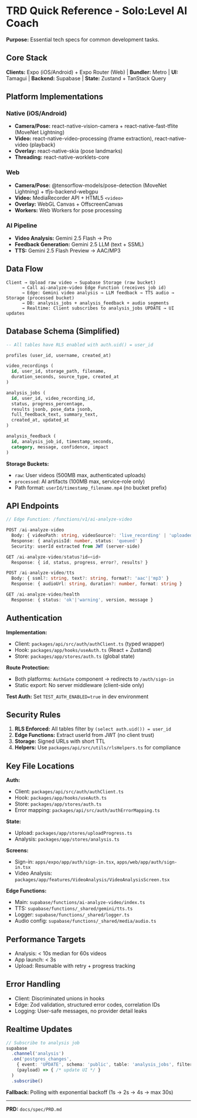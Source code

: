 # TRD Quick Reference - Solo:Level AI Coach

**Purpose:** Essential tech specs for common development tasks.

## Core Stack

**Clients:** Expo (iOS/Android) + Expo Router (Web) | **Bundler:** Metro | **UI:** Tamagui | **Backend:** Supabase | **State:** Zustand + TanStack Query

## Platform Implementations

### Native (iOS/Android)
- **Camera/Pose:** react-native-vision-camera + react-native-fast-tflite (MoveNet Lightning)
- **Video:** react-native-video-processing (frame extraction), react-native-video (playback)
- **Overlay:** react-native-skia (pose landmarks)
- **Threading:** react-native-worklets-core

### Web
- **Camera/Pose:** @tensorflow-models/pose-detection (MoveNet Lightning) + tfjs-backend-webgpu
- **Video:** MediaRecorder API + HTML5 `<video>`
- **Overlay:** WebGL Canvas + OffscreenCanvas
- **Workers:** Web Workers for pose processing

### AI Pipeline
- **Video Analysis:** Gemini 2.5 Flash → Pro
- **Feedback Generation:** Gemini 2.5 LLM (text + SSML)
- **TTS:** Gemini 2.5 Flash Preview → AAC/MP3

## Data Flow

```
Client → Upload raw video → Supabase Storage (raw bucket)
      → Call ai-analyze-video Edge Function (receives job id)
      → Edge: Gemini video analysis → LLM feedback → TTS audio → Storage (processed bucket)
      → DB: analysis_jobs + analysis_feedback + audio segments
      → Realtime: Client subscribes to analysis_jobs UPDATE → UI updates
```

## Database Schema (Simplified)

```sql
-- All tables have RLS enabled with auth.uid() = user_id

profiles (user_id, username, created_at)

video_recordings (
  id, user_id, storage_path, filename, 
  duration_seconds, source_type, created_at
)

analysis_jobs (
  id, user_id, video_recording_id,
  status, progress_percentage,
  results jsonb, pose_data jsonb,
  full_feedback_text, summary_text,
  created_at, updated_at
)

analysis_feedback (
  id, analysis_job_id, timestamp_seconds,
  category, message, confidence, impact
)
```

**Storage Buckets:**
- `raw`: User videos (500MB max, authenticated uploads)
- `processed`: AI artifacts (100MB max, service-role only)
- Path format: `userId/timestamp_filename.mp4` (no bucket prefix)

## API Endpoints

```typescript
// Edge Function: /functions/v1/ai-analyze-video

POST /ai-analyze-video
  Body: { videoPath: string, videoSource?: 'live_recording' | 'uploaded_video' }
  Response: { analysisId: number, status: 'queued' }
  Security: userId extracted from JWT (server-side)

GET /ai-analyze-video/status?id=<id>
  Response: { id, status, progress, error?, results? }

POST /ai-analyze-video/tts
  Body: { ssml?: string, text?: string, format?: 'aac'|'mp3' }
  Response: { audioUrl: string, duration?: number, format: string }

GET /ai-analyze-video/health
  Response: { status: 'ok'|'warning', version, message }
```

## Authentication

**Implementation:**
- Client: `packages/api/src/auth/authClient.ts` (typed wrapper)
- Hook: `packages/app/hooks/useAuth.ts` (React + Zustand)
- Store: `packages/app/stores/auth.ts` (global state)

**Route Protection:**
- Both platforms: `AuthGate` component → redirects to `/auth/sign-in`
- Static export: No server middleware (client-side only)

**Test Auth:** Set `TEST_AUTH_ENABLED=true` in dev environment

## Security Rules

1. **RLS Enforced:** All tables filter by `(select auth.uid()) = user_id`
2. **Edge Functions:** Extract userId from JWT (no client trust)
3. **Storage:** Signed URLs with short TTL
4. **Helpers:** Use `packages/api/src/utils/rlsHelpers.ts` for compliance

## Key File Locations

**Auth:**
- Client: `packages/api/src/auth/authClient.ts`
- Hook: `packages/app/hooks/useAuth.ts`
- Store: `packages/app/stores/auth.ts`
- Error mapping: `packages/api/src/auth/authErrorMapping.ts`

**State:**
- Upload: `packages/app/stores/uploadProgress.ts`
- Analysis: `packages/app/stores/analysis.ts`

**Screens:**
- Sign-in: `apps/expo/app/auth/sign-in.tsx`, `apps/web/app/auth/sign-in.tsx`
- Video Analysis: `packages/app/features/VideoAnalysis/VideoAnalysisScreen.tsx`

**Edge Functions:**
- Main: `supabase/functions/ai-analyze-video/index.ts`
- TTS: `supabase/functions/_shared/gemini/tts.ts`
- Logger: `supabase/functions/_shared/logger.ts`
- Audio config: `supabase/functions/_shared/media/audio.ts`

## Performance Targets

- Analysis: < 10s median for 60s videos
- App launch: < 3s
- Upload: Resumable with retry + progress tracking

## Error Handling

- Client: Discriminated unions in hooks
- Edge: Zod validation, structured error codes, correlation IDs
- Logging: User-safe messages, no provider detail leaks

## Realtime Updates

```typescript
// Subscribe to analysis job
supabase
  .channel('analysis')
  .on('postgres_changes', 
    { event: 'UPDATE', schema: 'public', table: 'analysis_jobs', filter: `id=eq.${id}` },
    (payload) => { /* update UI */ }
  )
  .subscribe()
```

**Fallback:** Polling with exponential backoff (1s → 2s → 4s → max 30s)

---

**PRD:** `docs/spec/PRD.md`
